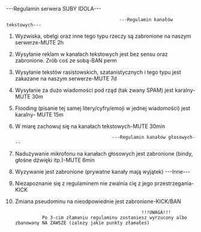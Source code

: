  
   ---Regulamin serwera SUBY IDOLA---
                            
                            
                                              ---Regulamin kanałów tekstowych---
  1. Wyzwiska, obelgi oraz inne tego typu rzeczy są zabronione na naszym serwerze-MUTE 2h
  2. Wysyłanie reklam w kanałach tekstowych jest bez sensu oraz zabronione. Zrób coś ze sobą-BAN perm
  3. Wysyłanie tekstów rasistowskich, szatanistycznych i tego typu jest zakazane na naszym serwerze-MUTE 7d
  4. Wysyłanie za dużo wiadomości pod rząd (tak zwany SPAM) jest karalny-MUTE 30m
  5. Flooding (pisanie tej samej litery/cyfry/emoji w jednej wiadomości) jest karalny- MUTE 15m
  6. W miarę zachowuj się na kanałach tekstowych-MUTE 30min

                                             ---Regulamin kanałów głosowych---
  
  9. Nadużywanie mikrofonu na kanałach głosowych jest zabronione (bindy, głośne dźwięki itp.)-MUTE 6min
  10. Wyzywanie jest zabronione (prywatne kanały mają wyjątek)
                             ---Inne---
  1. Niezapoznanie się z regulaminem nie zwalnia cię z jego przestrzegania-KICK
  2. Zmiana pseudominu na nieodpowiednie jest zabronione-KICK/BAN
                                                        
                                                        
                                                        !!!UWAGA!!!
                   Po 3-cim złamaniu regulaminu zostaniesz wyrzucony albo zbanowany NA ZAWSZE (zależy jakie punkty złamałeś)
